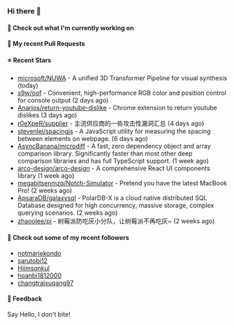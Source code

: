 ### Hi there 👋

#### 👷 Check out what I'm currently working on

#### 🔨 My recent Pull Requests


#### ⭐ Recent Stars

- [microsoft/NUWA](https://github.com/microsoft/NUWA) - A unified 3D Transformer Pipeline for visual synthesis (today)
- [s9w/oof](https://github.com/s9w/oof) - Convenient, high-performance RGB color and position control for console output (2 days ago)
- [Anarios/return-youtube-dislike](https://github.com/Anarios/return-youtube-dislike) - Chrome extension to return youtube dislikes (3 days ago)
- [r0eXpeR/supplier](https://github.com/r0eXpeR/supplier) - 主流供应商的一些攻击性漏洞汇总 (4 days ago)
- [stevenlei/spacingjs](https://github.com/stevenlei/spacingjs) - A JavaScript utility for measuring the spacing between elements on webpage. (6 days ago)
- [AsyncBanana/microdiff](https://github.com/AsyncBanana/microdiff) - A fast, zero dependency object and array comparison library. Significantly faster than most other deep comparison libraries and has full TypeScript support. (1 week ago)
- [arco-design/arco-design](https://github.com/arco-design/arco-design) - A comprehensive React UI components library (1 week ago)
- [megabitsenmzq/Notch-Simulator](https://github.com/megabitsenmzq/Notch-Simulator) - Pretend you have the latest MacBook Pro! (2 weeks ago)
- [ApsaraDB/galaxysql](https://github.com/ApsaraDB/galaxysql) - PolarDB-X is a cloud native distributed SQL Database designed for high concurrency, massive storage, complex querying scenarios. (2 weeks ago)
- [zhaoolee/pi](https://github.com/zhaoolee/pi) - 树莓派防吃灰小分队，让树莓派不再吃灰~ (2 weeks ago)

#### 👯 Check out some of my recent followers

- [notmariekondo](https://github.com/notmariekondo)
- [sarutobi12](https://github.com/sarutobi12)
- [Hiimsonkul](https://github.com/Hiimsonkul)
- [hoanbi1812000](https://github.com/hoanbi1812000)
- [changtraixuqang97](https://github.com/changtraixuqang97)

#### 💬 Feedback

Say Hello, I don't bite!